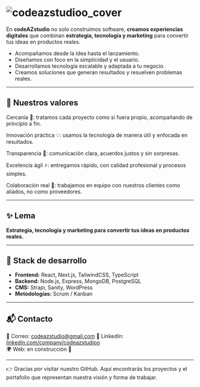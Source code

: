 # ![codeazstudioo_cover](https://github.com/user-attachments/assets/6b9a5510-a04d-4e71-b5ec-3463f573b290)

 
En **codeAZstudio** no solo construimos software, **creamos experiencias digitales** que combinan **estrategia, tecnología y marketing** para convertir tus ideas en productos reales.  

- Acompañamos desde la idea hasta el lanzamiento.  
- Diseñamos con foco en la simplicidad y el usuario.  
- Desarrollamos tecnología escalable y adaptada a tu negocio.  
- Creamos soluciones que generan resultados y resuelven problemas reales.  

---

## 🧩 Nuestros valores  

 Cercanía 🤝: tratamos cada proyecto como si fuera propio, acompañando de principio a fin.

Innovación práctica 💡: usamos la tecnología de manera útil y enfocada en resultados.

Transparencia 📢: comunicación clara, acuerdos justos y sin sorpresas.

Excelencia ágil ⚡: entregamos rápido, con calidad profesional y procesos simples.

Colaboración real 👥: trabajamos en equipo con nuestros clientes como aliados, no como proveedores.

---

## ✨ Lema  
**Estrategia, tecnología y marketing para convertir tus ideas en productos reales.**  

---

## 🍃 Stack de desarrollo  
- **Frontend:** React, Next.js, TailwindCSS, TypeScript  
- **Backend:** Node.js, Express, MongoDB, PostgreSQL  
- **CMS:** Strapi, Sanity, WordPress  
- **Metodologías:** Scrum / Kanban  

---

## 📬 Contacto  
📧 Correo: codeazstudio@gmail.com 
💼 LinkedIn: [linkedin.com/company/codeazstudioo](https://www.linkedin.com/company/codeazstudioo/?viewAsMember=true)  
🌍 Web: en construcción 🚧 

---

👉 Gracias por visitar nuestro GitHub. Aquí encontrarás los proyectos y el portafolio que representan nuestra visión y forma de trabajar.  
